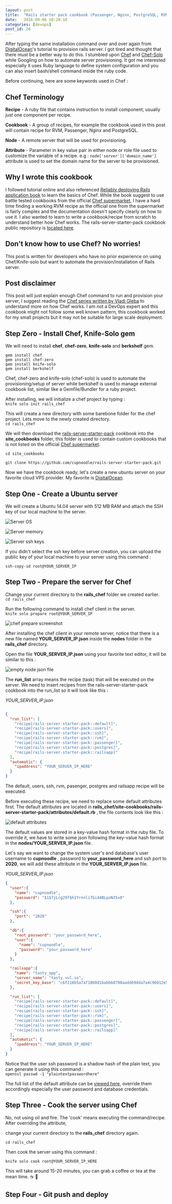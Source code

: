 ```yaml
---
layout: post
title:  "Rails starter pack cookbook (Passenger, Nginx, PostgreSQL, RVM) for Chef and how to use it"
date:   2016-09-06 10:20:10
categories: [devops]
post_id: 26
---
```




After typing the same installation command over and over again from [DigitalOcean](https://m.do.co/c/f7f1b47b1fff)'s tutorial to provision rails server. I got tired and thought that there must be a better way to do this. I stumbled upon [Chef](https://www.chef.io/chef) and [Chef-Solo](https://github.com/matschaffer/knife-solo) while Googling on how to automate server provisioning. It got me interested especially it uses Ruby language to define system configuration and you can also insert bash/shell command inside the ruby code.

Before continuing, here are some keywords used in Chef :  

## Chef Terminology  

**Recipe** - A ruby file that contains instruction to install component, usually just one component per recipe.

**Cookbook** - A group of recipes, for example the cookbook used in this post will contain recipe for RVM, Passenger, Nginx and PostgreSQL.

**Node** - A remote server that will be used for provisioning.  

**Attribute** - Parameter in key value pair in either node or role file used to customize the variable of a recipe. e.g : `node['server']['domain_name']` attribute is used to set the domain name for the server to be provisioned.

## Why I wrote this cookbook
I followed tutorial online and also referenced [Reliably deploying Rails application book](https://leanpub.com/deploying_rails_applications) to learn the basics of Chef. While the book suggest to use battle tested cookbooks from the official [Chef supermarket](https://supermarket.chef.io/), I have a hard time finding a working RVM recipe as the official one from the supermarket is fairly complex and the documentation doesn't specify clearly on how to use it. I also wanted to learn to write a cookbook/recipe from scratch to understand better how Chef works. The rails-server-starter-pack cookbook public repository is [located here](https://github.com/cupnoodle/rails-server-starter-pack.git).

## Don't know how to use Chef? No worries!

This post is written for developers who have no prior experience on using Chef/Knife-solo but want to automate the provision/installation of Rails server.

## Post disclaimer
This post will just explain enough Chef command to run and provision your server, I suggest reading the [Chef series written by Vladi Gleba](http://vladigleba.com/blog/topics/chef-series/) to understand more on how Chef works. I am not a DevOps expert and this cookbook might not follow some well known pattern, this cookbook worked for my small projects but it may not be suitable for large scale deployment.



## Step Zero - Install Chef, Knife-Solo  gem
We will need to install **chef**, **chef-zero**, **knife-solo** and **berkshelf**  gem.

`gem install chef`  
`gem install chef-zero`  
`gem install knife-solo`  
`gem install berkshelf`   

Chef, chef-zero and knife-solo (chef-solo) is used to automate the provisioning/setup of server while berkshelf is used to manage external cookbook list, similar like a Gemfile/Bundler for a ruby project.

After installing, we will initialize a chef project by typing :  
`knife solo init rails_chef`  

This will create a new directory with some barebone folder for the chef project. Lets move to the newly created directory.  
`cd rails_chef`  

We will then  download the [rails-server-starter-pack](https://github.com/cupnoodle/rails-server-starter-pack) cookbook into the **site_cookbooks** folder, this folder is used to contain custom cookbooks that is not listed on the official [Chef supermarket](https://supermarket.chef.io/). 

`cd site_cookbooks`

`git clone https://github.com/cupnoodle/rails-server-starter-pack.git`

Now we have the cookbook ready, let's create a new ubuntu server on your favorite cloud VPS provider. My favorite is [DigitalOcean](https://m.do.co/c/f7f1b47b1fff).   



## Step One - Create a Ubuntu server

We will create a Ubuntu 14.04 server with 512 MB RAM and attach the SSH key of our local machine to the server.

![Server OS](https://littlefoximage.s3.amazonaws.com/post26/server_os.png)

![Server memory](https://littlefoximage.s3.amazonaws.com/post26/server_size.png)

![Server ssh keys](https://littlefoximage.s3.amazonaws.com/post26/server_keys.png)



If you didn't select the ssh key before server creation, you can upload the public key of your local machine to your server using this command :  

 `ssh-copy-id root@YOUR_SERVER_IP`  



## Step Two - Prepare the server for Chef

Change your current directory to the **rails_chef** folder we created earlier.  
`cd rails_chef`

Run the following command to install chef client in the server.   
`knife solo prepare root@YOUR_SERVER_IP`

![chef prepare screenshot](https://littlefoximage.s3.amazonaws.com/post26/chef_prepare.png)

After installing the chef client in your remote server, notice that there is a new file named **YOUR_SERVER_IP.json** inside the **nodes** folder in the **rails_chef** directory.

Open the file **YOUR_SERVER_IP.json** using your favorite text editor, it will be similar to this : 

![empty node json file](https://littlefoximage.s3.amazonaws.com/post26/blank_node_json.png)



The **run_list** array means the recipe (task) that will be executed on the server. We need to insert recipes from the rails-server-starter-pack cookbook into the run_list so it will look like this :

_YOUR_SERVER_IP.json_

```json

{
  "run_list": [
    "recipe[rails-server-starter-pack::default]",
    "recipe[rails-server-starter-pack::users]",
    "recipe[rails-server-starter-pack::ssh]",
    "recipe[rails-server-starter-pack::rvm]",
    "recipe[rails-server-starter-pack::passenger]",
    "recipe[rails-server-starter-pack::postgres]",
    "recipe[rails-server-starter-pack::railsapp]"
  ],
  "automatic": {
    "ipaddress": "YOUR_SERVER_IP_HERE"
  }
}
```

The default, users, ssh, rvm, pasenger, postgres and railsapp recipe will be executed.



Before executing these recipe, we need to replace some default attributes first. The default attributes are located in **rails_chef/site-cookbooks/rails-server-starter-pack/attributes/default.rb** , the file contents look like this :   

![default attributes](https://littlefoximage.s3.amazonaws.com/post26/default_attributes.png)



The default values are stored in a key-value hash format in the ruby file. To override it, we have to write some json following the key-value hash format in the **nodes/YOUR_SERVER_IP.json** file. 

Let's say we want to change the system user's and database's user username to **cupnoodle** , password to **your_password_here** and ssh port to **2020**, we will add these attribute in the **YOUR_SERVER_IP.json** file.

_YOUR_SERVER_IP.json_

```json
{
  "user":{
    "name": "cupnoodle",
    "password": "$1$7jLcg29f$h1YrnnlifGi44BLpoN35x0"
  },

  "ssh":{
    "port": "2020"
  },

  "db":{
    "root_password": "your_password_here",
    "user":{
      "name": "cupnoodle",
      "password": "your_password_here"
    }
  },

  "railsapp":{
    "name": "tasty_app",
    "server_name": "tasty.vul.io",
    "secret_key_base": "c6f216b5a7af1860d1babbb0700aadd69dda7a4c96012e5bc1aad43f829bfadf82518f3c35c506054172a4794ac4d1509ebcd6c9e50943fb388dc2f8ff61c848"
  },

  "run_list": [
    "recipe[rails-server-starter-pack::default]",
    "recipe[rails-server-starter-pack::users]",
    "recipe[rails-server-starter-pack::ssh]",
    "recipe[rails-server-starter-pack::rvm]",
    "recipe[rails-server-starter-pack::passenger]",
    "recipe[rails-server-starter-pack::postgres]",
    "recipe[rails-server-starter-pack::railsapp]"
  ],
  "automatic": {
    "ipaddress": "YOUR_SERVER_IP_HERE"
  }
}
```

Notice that the user ssh password is a shadow hash of the plain text, you can generate it using this command :  
`openssl passwd -1 "plaintextpasswordhere"`  

The full list of the default attribute can be [viewed here](https://github.com/cupnoodle/rails-server-starter-pack#attributes), override them accordingly especially the user password and database credentials. 



## Step Three - Cook the server using Chef 

No, not using oil and fire. The 'cook' means executing the command/recipe. After overriding the attribute,

change your current directory to the **rails_chef** directory again.  

`cd rails_chef`  

Then cook the server using this command :   

`knife solo cook root@YOUR_SERVER_IP_HERE`

This will take around 15-20 minutes, you can grab a coffee or tea at the mean time. ☕️ 🍵



## Step Four - Git push and deploy

